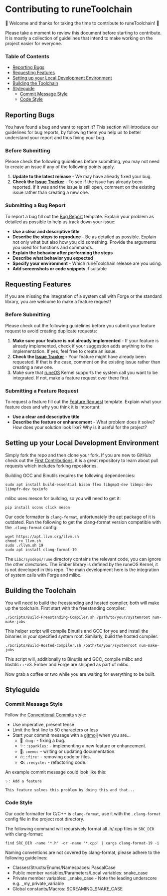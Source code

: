 # Contributing to runeToolchain

:tada: Welcome and thanks for taking the time to contribute to runeToolchain! :tada:

Please take a moment to review this document before starting to contribute. It is mostly a collection of guidelines that
intend to make working on the project easier for everyone.


### Table of Contents

- [Reporting Bugs](#reporting-bugs)
- [Requesting Features](#requesting-features)
- [Setting up your Local Development Environment](#setting-up-your-local-development-environment)
- [Building the Toolchain](#building-the-toolchain)
- [Styleguide](#styleguide)
    - [Commit Message Style](#commit-message-style)
    - [Code Style](#code-style)


## Reporting Bugs

You have found a bug and want to report it? This section will introduce our guidelines for bug reports, by following
them you help us to better understand your report and thus fixing your bug.

### Before Submitting

Please check the following guidelines before submitting, you may not need to create an issue if any of the following
points apply.

1. **Update to the latest release** - We may have already fixed your bug.
2. **Check the [Issue Tracker](https://github.com/Ewogijk/runeToolchain/issues)** - To see if the issue has already been
   reported. If it was and the issue is still open, comment on the existing issue rather than creating a new one.

### Submitting a Bug Report

To report a bug fill out the [Bug Report](https://github.com/Ewogijk/runeToolchain/issues/new/choose) template. Explain 
your problem as detailed as possible to help us track down your issue:

- **Use a clear and descriptive title**
- **Describe the steps to reproduce** - Be as detailed as possible. Explain not only what but also how you did
  something. Provide the arguments you used for functions and commands.
- **Explain the behavior after performing the steps**
- **Describe what behavior you expected**
- **Specify your environment** - Which runeToolchain release are you using.
- **Add screenshots or code snippets** if suitable


## Requesting Features

If you are missing the integration of a system call with Forge or the standard library, you are welcome to make a 
feature request!

### Before Submitting

Please check out the following guidelines before you submit your feature request to avoid creating duplicate requests:

1. **Make sure your feature is not already implemented** - If your feature is already implemented, check if your
   suggestion adds anything to the implementation. If yes, feel free to create an issue.
2. **Check the [Issue Tracker](https://github.com/Ewogijk/runeToolchain/issues)** - Your feature might have already been 
     requested. If that is the case, comment on the existing issue rather than creating a new one.
3. Make sure that [runeOS](https://github.com/Ewogijk/runeOS) Kernel supports the system call you want to be integrated.
    If not, make a feature request over there first.

### Submitting a Feature Request

To request a feature fill out the [Feature Request](https://github.com/Ewogijk/runeToolchain/issues/new/choose) 
template. Explain what your feature does and why you think it is important:

- **Use a clear and descriptive title**
- **Describe the feature or enhancement** - What problem does it solve? How does your solution look like? Why is it
  useful for the project?

## Setting up your Local Development Environment

Simply fork the repo and then clone your fork. If you are new to GitHub check out the 
[First Contributions](https://github.com/firstcontributions/first-contributions), it is a great repository to learn 
about pull requests which includes forking repositories.

Building GCC and Binutils requires the following dependencies:
```shell
sudo apt install build-essential bison flex libgmp3-dev libmpc-dev libmpfr-dev texinfo
```

mlibc uses meson for building, so you will need to get it:

```shell
pip install scons click meson
```

Our code formatter is `clang-format`, unfortunately the apt package of it is outdated. Run the following to get the
clang-format version compatible with the `.clang-format` config:

```shell
wget https://apt.llvm.org/llvm.sh
chmod +x llvm.sh
sudo ./llvm.sh 19
sudo apt install clang-format-19
```

The `Libc/sysdeps/rune` directory contains the relevant code, you can ignore the other directories. The Ember library is 
defined by the runeOS Kernel, it is not developed in this repo. The main development here is the integration of system 
calls with Forge and mlibc.


## Building the Toolchain

You will need to build the freestanding and hosted compiler, both will make up the toolchain. First start with the 
freestanding compiler:

```shell
./Scripts/Build-Freestanding-Compiler.sh /path/to/your/systemroot num-make-jobs
```

This helper script will compile Binutils and GCC for you and install the binaries in your specified system root. 
Similarly, build the hosted compiler: 

```shell
./Scripts/Build-Hosted-Compiler.sh /path/to/your/systemroot num-make-jobs
```

This script will, additionally to Binutils and GCC, compile mlibc and libstdc++-v3. Ember and Forge are shipped as part
of mlibc.

Now grab a coffee or two while you are waiting for everything to be built.


## Styleguide

### Commit Message Style

Follow the [Conventional Commits](https://www.conventionalcommits.org/en/v1.0.0/) style:
- Use imperative, present tense
- Limit the first line to 50 characters or less
- Start your commit message with a [gitmoji](https://gitmoji.dev/) when you are...
    - :bug: `:bug:` - fixing a bug.
    - :sparkles:: `:sparkles:` - implementing a new feature or enhancement.
    - :memo:: `:memo:` - writing or updating documentation.
    - :fire:: `:fire:` - removing code or files.
    - :recycle:: `:recycle:` - refactoring code.

An example commit message could look like this:
```
✨: Add a feature

This feature solves this problem by doing this and that...

```

### Code Style

Our code formatter for C/C++ is `clang-format`, use it with the `.clang-format` config file in the project root
directory.

The following command will recursively format all .h/.cpp files in `SRC_DIR` with clang-format:
```shell
find SRC_DIR -name '*.h' -or -name '*.cpp' | xargs clang-format-19 -i
```

Naming conventions are not covered by clang-format, please adhere to the following guidelines:
- Classes/Structs/Enums/Namespaces: PascalCase
- Public member variables/Parameters/Local variables: snake_case
- Private member variables: _snake_case - Note the leading underscore e.g. _my_private_variable
- Global constants/Macros: SCREAMING_SNAKE_CASE

